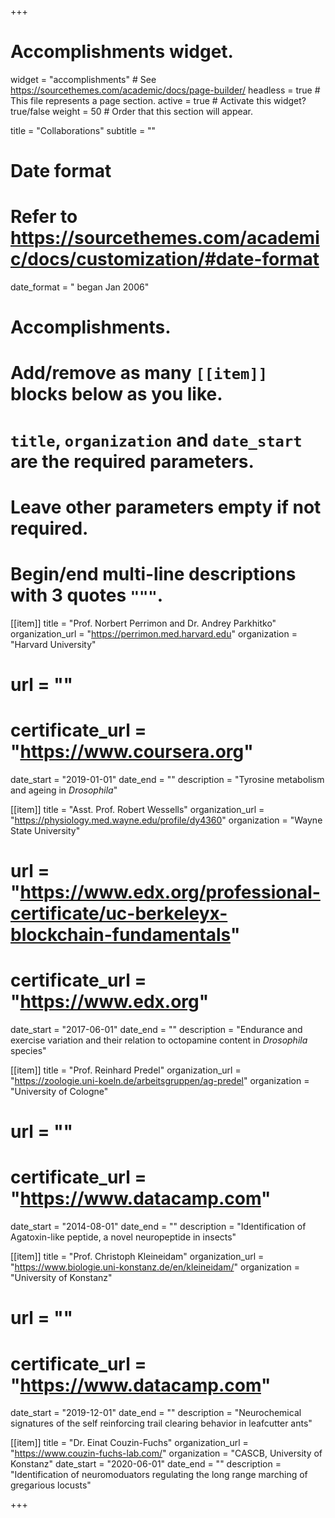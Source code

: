 +++
# Accomplishments widget.
widget = "accomplishments"  # See https://sourcethemes.com/academic/docs/page-builder/
headless = true  # This file represents a page section.
active = true  # Activate this widget? true/false
weight = 50  # Order that this section will appear.

title = "Collaborations"
subtitle = ""

# Date format
#   Refer to https://sourcethemes.com/academic/docs/customization/#date-format
date_format = " began Jan 2006"

# Accomplishments.
#   Add/remove as many `[[item]]` blocks below as you like.
#   `title`, `organization` and `date_start` are the required parameters.
#   Leave other parameters empty if not required.
#   Begin/end multi-line descriptions with 3 quotes `"""`.

[[item]]
  title = "Prof. Norbert Perrimon and Dr. Andrey Parkhitko"
    organization_url = "https://perrimon.med.harvard.edu"
  organization = "Harvard University"
   # url = ""
   # certificate_url = "https://www.coursera.org"
  date_start = "2019-01-01"
  date_end = ""
   description = "Tyrosine metabolism and ageing in <i>Drosophila</i>"

[[item]]
  title = "Asst. Prof. Robert Wessells"
  organization_url = "https://physiology.med.wayne.edu/profile/dy4360"
  organization = "Wayne State University"
  # url = "https://www.edx.org/professional-certificate/uc-berkeleyx-blockchain-fundamentals"
  # certificate_url = "https://www.edx.org"
  date_start = "2017-06-01"
  date_end = ""
  description = "Endurance and exercise variation and their relation to octopamine content in <i>Drosophila</i> species"
  
[[item]]
  title = "Prof. Reinhard Predel"
  organization_url = "https://zoologie.uni-koeln.de/arbeitsgruppen/ag-predel"
  organization = "University of Cologne"
  # url = ""
  # certificate_url = "https://www.datacamp.com"
  date_start = "2014-08-01"
  date_end = ""
  description = "Identification of Agatoxin-like peptide, a novel neuropeptide in insects"

[[item]]
  title = "Prof. Christoph Kleineidam"
  organization_url = "https://www.biologie.uni-konstanz.de/en/kleineidam/"
  organization = "University of Konstanz"
  # url = ""
  # certificate_url = "https://www.datacamp.com"
  date_start = "2019-12-01"
  date_end = ""
  description = "Neurochemical signatures of the self reinforcing trail clearing behavior in leafcutter ants"

[[item]]
  title = "Dr. Einat Couzin-Fuchs"
  organization_url = "https://www.couzin-fuchs-lab.com/"
  organization = "CASCB, University of Konstanz"
  date_start = "2020-06-01"
  date_end = ""
  description = "Identification of neuromoduators regulating the long range marching of gregarious locusts"

+++
